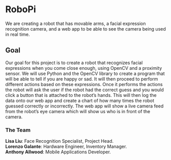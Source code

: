 # RoboPi

We are creating a robot that has movable arms, a facial expression recognition camera, and a web app to be able to see the camera being used in real time.

## Goal

Our goal for this project is to create a robot that recognizes facial expressions when you come close enough, using OpenCV and a proximity sensor. We will use Python and the OpenCV library to create a program that will be able to tell if you are happy or sad. It will then proceed to perform different actions based on these expressions. Once it performs the actions the robot will ask the user if the robot had the correct guess and you would click a button that is attached to the robot’s hands. This will then log the data onto our web app and create a chart of how many times the robot guessed correctly or incorrectly. The web app will show a live camera feed from the robot’s eye camera which will show us who is in front of the camera.

### The Team

**Lisa Liu**: Face Recognition Specialist, Project Head. <br>
**Lorenzo Galante**: Hardware Engineer, Inventory Manager. <br>
**Anthony Allwood**: Mobile Applications Developer. <br>
